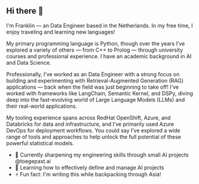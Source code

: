 ## Hi there 👋

I'm Franklin — an Data Engineer based in the Netherlands. In my free time, I enjoy traveling and learning new languages!

My primary programming language is Python, though over the years I’ve explored a variety of others — from C++ to Prolog — through university courses and professional experience. I have an academic background in AI and Data Science.

Professionally, I’ve worked as an Data Engineer with a strong focus on building and experimenting with Retrieval-Augmented Generation (RAG) applications — back when the field was just beginning to take off! I’ve worked with frameworks like LangChain, Semantic Kernel, and DSPy, diving deep into the fast-evolving world of Large Language Models (LLMs) and their real-world applications.

My tooling experience spans across RedHat OpenShift, Azure, and Databricks for data and infrastructure, and I’ve primarily used Azure DevOps for deployment workflows. You could say I’ve explored a wide range of tools and approaches to help unlock the full potential of these powerful statistical models.

- 🔭 Currently sharpening my engineering skills through small AI projects @toegepast.ai
- 🌱 Learning how to effectively define and manage AI projects
- ⚡ Fun fact: I'm writing this while backpacking through Asia!
  
<!--
**frw0x/frw0x** is a ✨ _special_ ✨ repository because its `README.md` (this file) appears on your GitHub profile.

Here are some ideas to get you started:

- 🔭 I’m currently working on ...
- 🌱 I’m currently learning ...
- 👯 I’m looking to collaborate on ...
- 🤔 I’m looking for help with ...
- 💬 Ask me about ...
- 📫 How to reach me: ...
- 😄 Pronouns: ...
- ⚡ Fun fact: ...
-->
